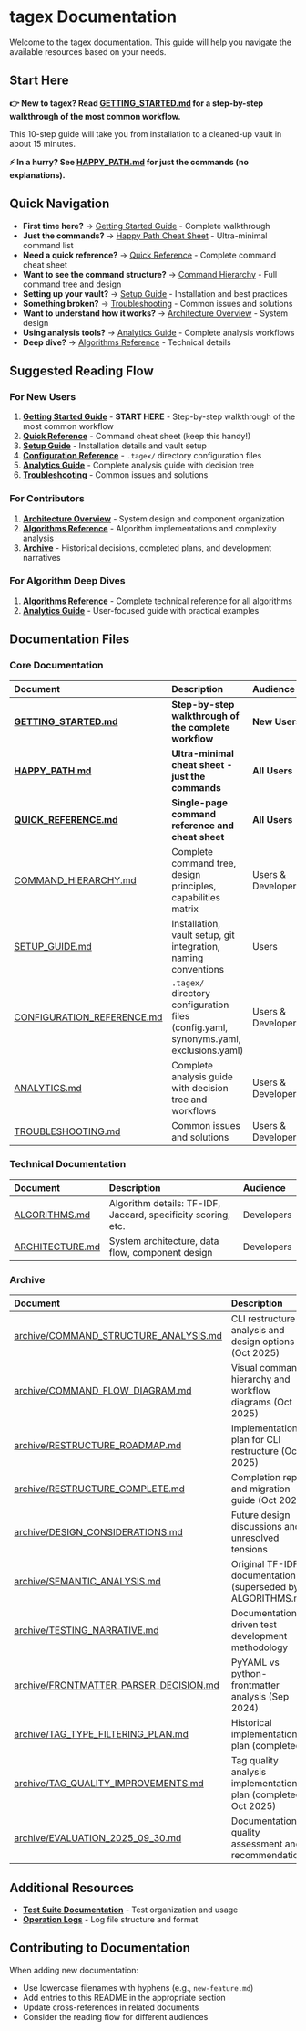 # tagex Documentation

Welcome to the tagex documentation. This guide will help you navigate the available resources based on your needs.

## Start Here

**👉 New to tagex? Read [GETTING_STARTED.md](GETTING_STARTED.md) for a step-by-step walkthrough of the most common workflow.**

This 10-step guide will take you from installation to a cleaned-up vault in about 15 minutes.

**⚡ In a hurry? See [HAPPY_PATH.md](HAPPY_PATH.md) for just the commands (no explanations).**

## Quick Navigation

- **First time here?** → [Getting Started Guide](GETTING_STARTED.md) - Complete walkthrough
- **Just the commands?** → [Happy Path Cheat Sheet](HAPPY_PATH.md) - Ultra-minimal command list
- **Need a quick reference?** → [Quick Reference](QUICK_REFERENCE.md) - Complete command cheat sheet
- **Want to see the command structure?** → [Command Hierarchy](COMMAND_HIERARCHY.md) - Full command tree and design
- **Setting up your vault?** → [Setup Guide](SETUP_GUIDE.md) - Installation and best practices
- **Something broken?** → [Troubleshooting](TROUBLESHOOTING.md) - Common issues and solutions
- **Want to understand how it works?** → [Architecture Overview](ARCHITECTURE.md) - System design
- **Using analysis tools?** → [Analytics Guide](ANALYTICS.md) - Complete analysis workflows
- **Deep dive?** → [Algorithms Reference](ALGORITHMS.md) - Technical details

## Suggested Reading Flow

### For New Users

1. **[Getting Started Guide](GETTING_STARTED.md)** - **START HERE** - Step-by-step walkthrough of the most common workflow
2. **[Quick Reference](QUICK_REFERENCE.md)** - Command cheat sheet (keep this handy!)
3. **[Setup Guide](SETUP_GUIDE.md)** - Installation details and vault setup
4. **[Configuration Reference](CONFIGURATION_REFERENCE.md)** - `.tagex/` directory configuration files
5. **[Analytics Guide](ANALYTICS.md)** - Complete analysis guide with decision tree
6. **[Troubleshooting](TROUBLESHOOTING.md)** - Common issues and solutions

### For Contributors

1. **[Architecture Overview](ARCHITECTURE.md)** - System design and component organization
2. **[Algorithms Reference](ALGORITHMS.md)** - Algorithm implementations and complexity analysis
3. **[Archive](archive/)** - Historical decisions, completed plans, and development narratives

### For Algorithm Deep Dives

1. **[Algorithms Reference](ALGORITHMS.md)** - Complete technical reference for all algorithms
2. **[Analytics Guide](ANALYTICS.md)** - User-focused guide with practical examples

## Documentation Files

### Core Documentation

| Document | Description | Audience |
|:---------|:------------|:---------|
| **[GETTING_STARTED.md](GETTING_STARTED.md)** | **Step-by-step walkthrough of the complete workflow** | **New Users** |
| **[HAPPY_PATH.md](HAPPY_PATH.md)** | **Ultra-minimal cheat sheet - just the commands** | **All Users** |
| **[QUICK_REFERENCE.md](QUICK_REFERENCE.md)** | **Single-page command reference and cheat sheet** | **All Users** |
| [COMMAND_HIERARCHY.md](COMMAND_HIERARCHY.md) | Complete command tree, design principles, capabilities matrix | Users & Developers |
| [SETUP_GUIDE.md](SETUP_GUIDE.md) | Installation, vault setup, git integration, naming conventions | Users |
| [CONFIGURATION_REFERENCE.md](CONFIGURATION_REFERENCE.md) | `.tagex/` directory configuration files (config.yaml, synonyms.yaml, exclusions.yaml) | Users & Developers |
| [ANALYTICS.md](ANALYTICS.md) | Complete analysis guide with decision tree and workflows | Users & Developers |
| [TROUBLESHOOTING.md](TROUBLESHOOTING.md) | Common issues and solutions | Users & Developers |

### Technical Documentation

| Document | Description | Audience |
|:---------|:------------|:---------|
| [ALGORITHMS.md](ALGORITHMS.md) | Algorithm details: TF-IDF, Jaccard, specificity scoring, etc. | Developers |
| [ARCHITECTURE.md](ARCHITECTURE.md) | System architecture, data flow, component design | Developers |

### Archive

| Document | Description | Audience |
|:---------|:------------|:---------|
| [archive/COMMAND_STRUCTURE_ANALYSIS.md](archive/COMMAND_STRUCTURE_ANALYSIS.md) | CLI restructure analysis and design options (Oct 2025) | Developers |
| [archive/COMMAND_FLOW_DIAGRAM.md](archive/COMMAND_FLOW_DIAGRAM.md) | Visual command hierarchy and workflow diagrams (Oct 2025) | Developers |
| [archive/RESTRUCTURE_ROADMAP.md](archive/RESTRUCTURE_ROADMAP.md) | Implementation plan for CLI restructure (Oct 2025) | Developers |
| [archive/RESTRUCTURE_COMPLETE.md](archive/RESTRUCTURE_COMPLETE.md) | Completion report and migration guide (Oct 2025) | Developers |
| [archive/DESIGN_CONSIDERATIONS.md](archive/DESIGN_CONSIDERATIONS.md) | Future design discussions and unresolved tensions | Developers |
| [archive/SEMANTIC_ANALYSIS.md](archive/SEMANTIC_ANALYSIS.md) | Original TF-IDF documentation (superseded by ALGORITHMS.md) | Developers |
| [archive/TESTING_NARRATIVE.md](archive/TESTING_NARRATIVE.md) | Documentation-driven test development methodology | Developers |
| [archive/FRONTMATTER_PARSER_DECISION.md](archive/FRONTMATTER_PARSER_DECISION.md) | PyYAML vs python-frontmatter analysis (Sep 2024) | Developers |
| [archive/TAG_TYPE_FILTERING_PLAN.md](archive/TAG_TYPE_FILTERING_PLAN.md) | Historical implementation plan (completed) | Developers |
| [archive/TAG_QUALITY_IMPROVEMENTS.md](archive/TAG_QUALITY_IMPROVEMENTS.md) | Tag quality analysis implementation plan (completed Oct 2025) | Developers |
| [archive/EVALUATION_2025_09_30.md](archive/EVALUATION_2025_09_30.md) | Documentation quality assessment and recommendations | Developers |

## Additional Resources

- **[Test Suite Documentation](../tests/README.md)** - Test organization and usage
- **[Operation Logs](../logs/README.md)** - Log file structure and format

## Contributing to Documentation

When adding new documentation:

- Use lowercase filenames with hyphens (e.g., `new-feature.md`)
- Add entries to this README in the appropriate section
- Update cross-references in related documents
- Consider the reading flow for different audiences